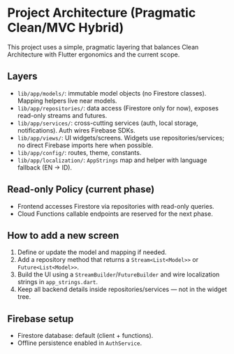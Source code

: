 # Project Architecture (Pragmatic Clean/MVC Hybrid)

This project uses a simple, pragmatic layering that balances Clean Architecture with Flutter ergonomics and the current scope.

## Layers
- `lib/app/models/`: immutable model objects (no Firestore classes). Mapping helpers live near models.
- `lib/app/repositories/`: data access (Firestore only for now), exposes read-only streams and futures.
- `lib/app/services/`: cross-cutting services (auth, local storage, notifications). Auth wires Firebase SDKs.
- `lib/app/views/`: UI widgets/screens. Widgets use repositories/services; no direct Firebase imports here when possible.
- `lib/app/config/`: routes, theme, constants.
- `lib/app/localization/`: `AppStrings` map and helper with language fallback (EN → ID).

## Read-only Policy (current phase)
- Frontend accesses Firestore via repositories with read-only queries.
- Cloud Functions callable endpoints are reserved for the next phase.

## How to add a new screen
1. Define or update the model and mapping if needed.
2. Add a repository method that returns a `Stream<List<Model>>` or `Future<List<Model>>`.
3. Build the UI using a `StreamBuilder`/`FutureBuilder` and wire localization strings in `app_strings.dart`.
4. Keep all backend details inside repositories/services — not in the widget tree.

## Firebase setup
- Firestore database: default (client + functions).
- Offline persistence enabled in `AuthService`.
